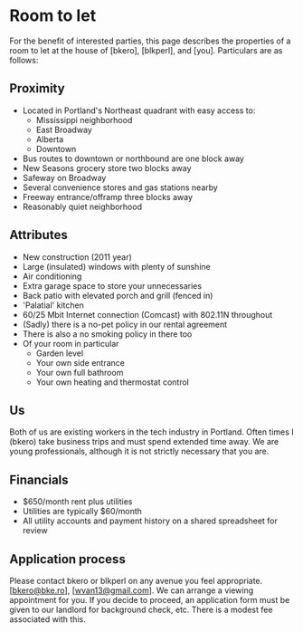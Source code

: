 Room to let
=========

For the benefit of interested  parties, this page describes the properties of a room to let at the house of [bkero], [blkperl], and [you]. Particulars are as follows:

Proximity
--------
  - Located in Portland's Northeast quadrant with easy access to:
    - Mississippi neighborhood
    - East Broadway
    - Alberta
    - Downtown
  - Bus routes to downtown or northbound are one block away
  - New Seasons grocery store two blocks away
  - Safeway on Broadway
  - Several convenience stores and gas stations nearby
  - Freeway entrance/offramp three blocks away
  - Reasonably quiet neighborhood

Attributes
--------
  - New construction (2011 year)
  - Large (insulated) windows with plenty of sunshine
  - Air conditioning
  - Extra garage space to store your unnecessaries
  - Back patio with elevated porch and grill (fenced in)
  - 'Palatial' kitchen
  - 60/25 Mbit Internet connection (Comcast) with 802.11N throughout
  - (Sadly) there is a no-pet policy in our rental agreement
  - There is also a no smoking policy in there too
  - Of your room in particular
    - Garden level
    - Your own side entrance
    - Your own full bathroom
    - Your own heating and thermostat control


Us
--------
Both of us are existing workers in the tech industry in Portland. Often times I (bkero) take business trips and must spend extended time away. We are young professionals, although it is not strictly necessary that you are.

Financials
--------
  - $650/month rent plus utilities
  - Utilities are typically $60/month
  - All utility accounts and payment history on a shared spreadsheet for review

Application process
--------
Please contact bkero or blkperl on any avenue you feel appropriate. [bkero@bke.ro], [wvan13@gmail.com]. We can arrange a viewing appointment for you. If you decide to proceed, an application form must be given to our landlord for background check, etc. There is a modest fee associated with this.
